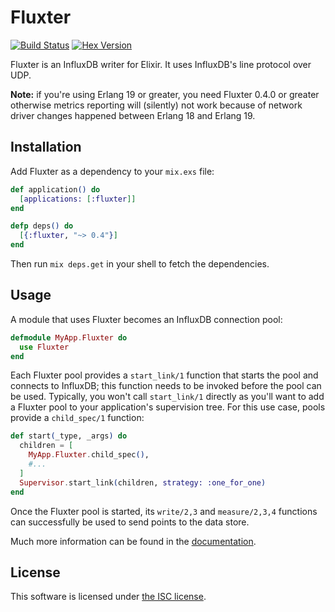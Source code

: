# Fluxter

[![Build Status](https://travis-ci.org/lexmag/fluxter.svg?branch=master "Build Status")](https://travis-ci.org/lexmag/fluxter)
[![Hex Version](https://img.shields.io/hexpm/v/fluxter.svg "Hex Version")](https://hex.pm/packages/fluxter)

Fluxter is an InfluxDB writer for Elixir. It uses InfluxDB's line protocol over UDP.

**Note:** if you're using Erlang 19 or greater, you need Fluxter 0.4.0 or greater otherwise metrics reporting will (silently) not work because of network driver changes happened between Erlang 18 and Erlang 19.

## Installation

Add Fluxter as a dependency to your `mix.exs` file:

```elixir
def application() do
  [applications: [:fluxter]]
end

defp deps() do
  [{:fluxter, "~> 0.4"}]
end
```

Then run `mix deps.get` in your shell to fetch the dependencies.

## Usage

A module that uses Fluxter becomes an InfluxDB connection pool:

```elixir
defmodule MyApp.Fluxter do
  use Fluxter
end
```

Each Fluxter pool provides a `start_link/1` function that starts the pool and connects to InfluxDB; this function needs to be invoked before the pool can be used.
Typically, you won't call `start_link/1` directly as you'll want to
add a Fluxter pool to your application's supervision tree.
For this use case, pools provide a `child_spec/1` function:

```elixir
def start(_type, _args) do
  children = [
    MyApp.Fluxter.child_spec(),
    #...
  ]
  Supervisor.start_link(children, strategy: :one_for_one)
end
```

Once the Fluxter pool is started, its `write/2,3` and `measure/2,3,4` functions can successfully be used to send points to the data store.

Much more information can be found in the [documentation](http://hexdocs.pm/fluxter).

## License

This software is licensed under [the ISC license](LICENSE).
